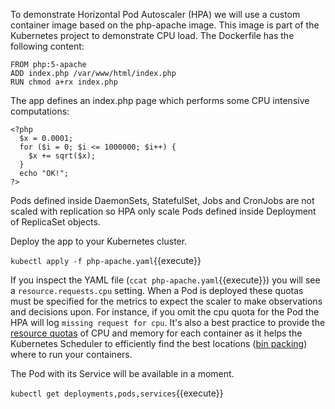 To demonstrate Horizontal Pod Autoscaler (HPA) we will use a custom container image based on the php-apache image. This image is part of the Kubernetes project to demonstrate CPU load. The Dockerfile has the following content:

```
FROM php:5-apache
ADD index.php /var/www/html/index.php
RUN chmod a+rx index.php
```

The app defines an index.php page which performs some CPU intensive computations:

```
<?php
  $x = 0.0001;
  for ($i = 0; $i <= 1000000; $i++) {
    $x += sqrt($x);
  }
  echo "OK!";
?>
```

Pods defined inside DaemonSets, StatefulSet, Jobs and CronJobs are not scaled with replication so HPA only scale Pods defined inside Deployment of ReplicaSet objects.

Deploy the app to your Kubernetes cluster.

`kubectl apply -f php-apache.yaml`{{execute}}

If you inspect the YAML file (`ccat php-apache.yaml`{{execute}}) you will see a `resource.requests.cpu` setting. When a Pod is deployed these quotas must be specified for the metrics to expect the scaler to make observations and decisions upon. For instance, if you omit the cpu quota for the Pod the HPA will log `missing request for cpu`. It's also a best practice to provide the [resource quotas](https://kubernetes.io/docs/concepts/policy/resource-quotas/) of CPU and memory for each container as it helps the Kubernetes Scheduler to efficiently find the best locations ([bin packing](https://en.wikipedia.org/wiki/Bin_packing_problem)) where to run your containers.

The Pod with its Service will be available in a moment.

`kubectl get deployments,pods,services`{{execute}}

